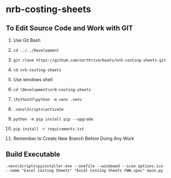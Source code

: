 # nrb-costing-sheets
## To Edit Source Code and Work with GIT
1. Use Git Bash
2. `cd ../../Development`
3. `git clone https://github.com/northriverboats/nrb-costing-sheets.git`
4. `cd nrb-costing-sheets`

5. Use windows shell
6. `cd \Development\nrb-costing-sheets`
7. `\Python37\python -m venv .venv`
8. `.venv\Scripts\activate`
9. `python -m pip install pip --upgrade`
10. `pip install -r requirements.txt`
11. Remember to Create New Branch Before Doing Any Work

## Build Executable
`.venv\Scripts\pyinstaller.exe --onefile --windowed --icon options.ico  --name "Excel Costing Sheets" "Excel Costing Sheets FWW.spec" main.py`
